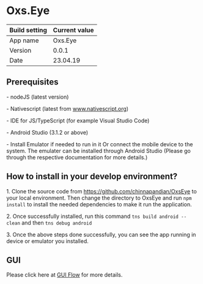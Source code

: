 <h1 id="fob-gui">Oxs.Eye</h1>
<table class="table table-bordered compodoc-table">
<thead>
<tr>
<th>Build setting</th>
<th>Current value</th>
</tr>
</thead>
<tbody>
<tr>
<td>App name</td>
<td>Oxs.Eye</td>
</tr>
<tr>
<td>Version</td>
<td>0.0.1</td>
</tr>
<tr>
<td>Date</td>
<td>23.04.19</td>
</tr>
</tbody>
</table>

<h2>Prerequisites</h2>
    <p> - nodeJS (latest version)</p>
    <p> - Nativescript (latest from <a href="https://www.nativescript.org/">www.nativescript.org</a>)</p>
    <p> - IDE for JS/TypeScript (for example Visual Studio Code)</p>
    <p> - Android Studio (3.1.2 or above)</p>
    <p> - Install Emulator if needed to run in it Or connect the mobile device to the system. The emulater can be installed through Android Studio (Please go through the respective documentation for more details.)</p>

<h2>How to install in your develop environment?</h2>
<p>1. Clone the source code from <a href="https://github.com/chinnapandian/OxsEye.git">https://github.com/chinnapandian/OxsEye</a> to your local environment. Then change the directory to OxsEye and run <code>npm install</code> to install the needed dependencies to make it run the application.</p>
<p>2. Once successfully installed, run this command <code>tns build android --clean</code> and then <code>tns debug android</code></p>
<p>3. Once the above steps done successfully, you can see the app running in device or emulator you installed.</p>

<h2>GUI</h2>
<p>Please click here at <a href="https://docs.google.com/document/d/1RXtkJgq3iB_FruN_6QSdNG3XItTVlR3wmSgbeLvjCY4/edit?usp=sharing">GUI Flow</a> for more details.</p>